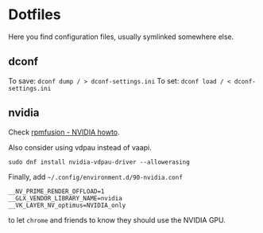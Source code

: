 Dotfiles
========

Here you find configuration files, usually symlinked somewhere else.

dconf
-----

To save: `dconf dump / > dconf-settings.ini`
To set:  `dconf load / < dconf-settings.ini`

nvidia
------

Check [rpmfusion - NVIDIA howto](https://rpmfusion.org/Howto/NVIDIA).

Also consider using vdpau instead of vaapi.

```
sudo dnf install nvidia-vdpau-driver --allowerasing
```
Finally, add `~/.config/environment.d/90-nvidia.conf`

```
__NV_PRIME_RENDER_OFFLOAD=1
__GLX_VENDOR_LIBRARY_NAME=nvidia
__VK_LAYER_NV_optimus=NVIDIA_only
```
to let `chrome` and friends to know they should use the NVIDIA GPU.
